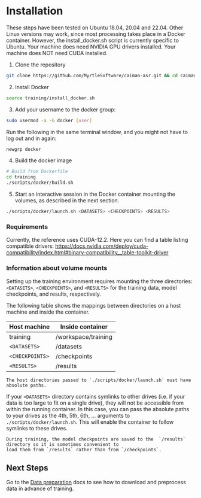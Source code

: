 # Installation <a name="install"></a>

These steps have been tested on Ubuntu 18.04, 20.04 and 22.04.
Other Linux versions may work, since most processing takes place in a Docker container.
However, the install_docker.sh script is currently specific to Ubuntu.
Your machine does need NVIDIA GPU drivers installed.
Your machine does NOT need CUDA installed.

1. Clone the repository

```bash
git clone https://github.com/MyrtleSoftware/caiman-asr.git && cd caiman-asr
```

2. Install Docker

```bash
source training/install_docker.sh
```

3. Add your username to the docker group:

```bash
sudo usermod -a -G docker [user]
```

Run the following in the same terminal window, and you might not have to log out and in again:

```bash
newgrp docker
```

4. Build the docker image

```bash
# Build from Dockerfile
cd training
./scripts/docker/build.sh
```

5. Start an interactive session in the Docker container mounting the volumes, as described in the next section.

```bash
./scripts/docker/launch.sh <DATASETS> <CHECKPOINTS> <RESULTS>
```

### Requirements

Currently, the reference uses CUDA-12.2.
Here you can find a table listing compatible drivers: <https://docs.nvidia.com/deploy/cuda-compatibility/index.html#binary-compatibility__table-toolkit-driver>

### Information about volume mounts

Setting up the training environment requires mounting the three directories:
`<DATASETS>`, `<CHECKPOINTS>`, and `<RESULTS>` for the training data, model checkpoints, and results, respectively.

The following table shows the mappings between directories on a host machine and inside the container.

| **Host machine** | **Inside container** |
| ---------------- | -------------------- |
| training         | /workspace/training  |
| `<DATASETS>`     | /datasets            |
| `<CHECKPOINTS>`  | /checkpoints         |
| `<RESULTS>`      | /results             |

```admonish
The host directories passed to `./scripts/docker/launch.sh` must have absolute paths.
```

If your `<DATASETS>` directory contains symlinks to other drives (i.e. if your data is too large to fit on a single drive),
they will not be accessible from within the running container. In this case, you can pass the absolute paths to your drives
as the 4th, 5th, 6th, ... arguments to `./scripts/docker/launch.sh`.
This will enable the container to follow symlinks to these drives.

```admonish
During training, the model checkpoints are saved to the  `/results` directory so it is sometimes convenient to
load them from `/results` rather than from `/checkpoints`.
```

## Next Steps

Go to the [Data preparation](data_preparation.md) docs to see how to download and preprocess data in advance of training.
